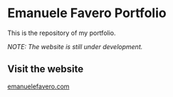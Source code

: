 # Emanuele Favero Portfolio

This is the repository of my portfolio.

_NOTE: The website is still under development._

## Visit the website

[emanuelefavero.com](https://emanuelefavero.com)
